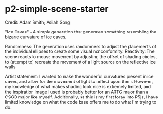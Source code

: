 # p2-simple-scene-starter

Credit: Adam Smith; Asiiah Song

"Ice Caves" - A simple generation that generates something resembling the bizarre curvature of ice caves.

Randomness: The generation uses randomness to adjust the placements of the individual ellipses to create some visual nonconformity.
Reactivity: The scene reacts to mouse movement by adjusting the offset of shading circles, to (attempt to) recreate the movement of a light source on the reflective ice walls.

Artist statement: I wanted to make the wonderful curvatures present in ice caves, and allow for the movement of light to reflect upon them. However, my knowledge of what makes shading look nice is extremely limited, and the inspiration image I used is probably better for an ARTG major than a CSGD major like myself. Additionally, as this is my first foray into P5js, I have limited knowledge on what the code base offers me to do what I'm trying to do.